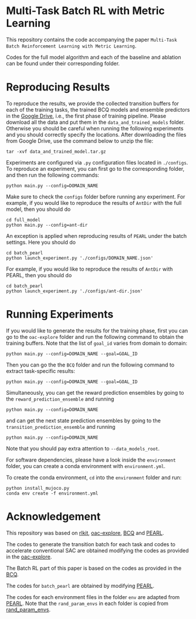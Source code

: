 # Multi-Task Batch RL with Metric Learning

This repository contains the code accompanying the paper ```Multi-Task Batch Reinforcement Learning with Metric Learning```.

Codes for the full model algorithm and each of the baseline and ablation can be found under their corresponding folder.

# Reproducing Results

To reproduce the results, we provide the collected transition buffers for each of the training tasks, the trained BCQ models and ensemble predictors in the [Google Drive](https://drive.google.com/file/d/1YqskGjcPURHs-Al3wGs4ddVKBcw6np5q/view?usp=sharing), i.e., the first phase of training pipeline. Please download all the data and put them in the ```data_and_trained_models``` folder. Otherwise you should be careful when running the following experiments and you should correctly specify the locations. After downloading the files from Google Drive, use the command below to unzip the file:

```
tar -xvf data_and_trained_model.tar.gz
```

Experiments are configured via `.py` configuration files located in `./configs`. To reproduce an experiment, you can first go to the corresponding folder, and then run the following commands:

```
python main.py --config=DOMAIN_NAME
```

Make sure to check the `configs` folder before running any experiment. For example, if you would like to reproduce the results of ``AntDir`` with the full model, then you should do 

```
cd full_model
python main.py --config=ant-dir
```

An exception is applied when reproducing results of `PEARL` under the batch settings. Here you should do

```
cd batch_pearl
python launch_experiment.py './configs/DOMAIN_NAME.json'
```

For example, if you would like to reproduce the results of ``AntDir`` with PEARL, then you should do 

```
cd batch_pearl
python launch_experiment.py './configs/ant-dir.json'
```

# Running Experiments

If you would like to generate the results for the training phase, first you can go to the ``oac-explore`` folder and run the following command to obtain the training buffers. Note that the list of ``goal_id`` varies from domain to domain:

```
python main.py --config=DOMAIN_NAME --goal=GOAL_ID
```

Then you can go the the ``BCQ`` folder and run the following command to extract task-specific results:

```
python main.py --config=DOMAIN_NAME --goal=GOAL_ID
```

Simultaneously, you can get the reward prediction ensembles by going to the ``reward_prediction_ensemble`` and running

```
python main.py --config=DOMAIN_NAME
```

and can get the next state prediction ensembles by going to the ``transition_prediction_ensemble`` and running

```
python main.py --config=DOMAIN_NAME
```

Note that you should pay extra attention to ``--data_models_root``.

For software dependencies, please have a look inside the ```environment``` folder, you can create a conda environment with ```environment.yml```.

To create the conda environment, ```cd``` into the ```environment``` folder and run:

```
python install_mujoco.py
conda env create -f environment.yml
```

# Acknowledgement

This repository was based on [rlkit](https://github.com/vitchyr/rlkit), [oac-explore](https://github.com/microsoft/oac-explore), [BCQ](https://github.com/sfujim/BCQ/tree/master/continuous_BCQ) and [PEARL](https://github.com/katerakelly/oyster).

The codes to generate the transition batch for each task and codes to accelerate conventional SAC are obtained modifying the codes as provided in the [oac-explore](https://github.com/microsoft/oac-explore).

The Batch RL part of this paper is based on the codes as provided in the [BCQ](https://github.com/sfujim/BCQ/tree/master/continuous_BCQ).

The codes for `batch_pearl` are obtained by modifying [PEARL](https://github.com/katerakelly/oyster).

The codes for each environment files in the folder ``env`` are adapted from [PEARL](https://github.com/katerakelly/oyster). Note that the ``rand_param_envs`` in each folder is copied from [rand_param_envs](https://github.com/dennisl88/rand_param_envs/tree/4d1529d61ca0d65ed4bd9207b108d4a4662a4da0).
